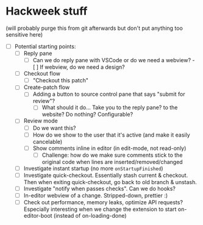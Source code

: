 # Hackweek stuff

(will probably purge this from git afterwards but don't put anything too sensitive here)

-   [ ] Potential starting points:
    -   [ ] Reply pane
        -   [ ] Can we do reply pane with VSCode or do we need a webview? - [ ] If webview, do we need a design?
    -   [ ] Checkout flow
        -   [ ] "Checkout this patch"
    -   [ ] Create-patch flow
        -   [ ] Adding a button to source control pane that says "submit for review"?
            -   [ ] What should it do... Take you to the reply pane? to the website? Do nothing? Configurable?
    -   [ ] Review mode
        -   [ ] Do we want this?
        -   [ ] How do we show to the user that it's active (and make it easily cancelable)
        -   [ ] Show comments inline in editor (in edit-mode, not read-only)
            -   [ ] Challenge: how do we make sure comments stick to the original code when lines are inserted/removed/changed
    -   [ ] Investigate instant startup (no more `onStartupFinished`)
    -   [ ] Investigate quick-checkout. Essentially stash current & checkout. Then when exiting quick-checkout, go back to old branch & unstash.
    -   [ ] Investigate "notify when passes checks". Can we do hooks?
    -   [ ] In-editor webview of a change. Stripped-down, prettier :)
    -   [ ] Check out performance, memory leaks, optimize API requests? Especially interesting when we change the extension to start on-editor-boot (instead of on-loading-done)

